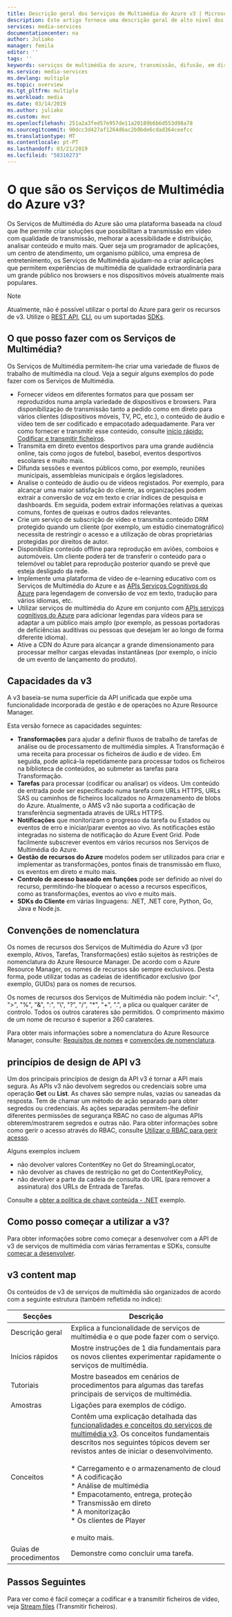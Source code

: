 ```yaml
---
title: Descrição geral dos Serviços de Multimédia do Azure v3 | Microsoft Docs
description: Este artigo fornece uma descrição geral de alto nível dos Serviços de Multimédia, além de ligações para artigos para obter mais detalhes.
services: media-services
documentationcenter: na
author: Juliako
manager: femila
editor: ''
tags: ''
keywords: serviços de multimédia do azure, transmissão, difusão, em direto, offline
ms.service: media-services
ms.devlang: multiple
ms.topic: overview
ms.tgt_pltfrm: multiple
ms.workload: media
ms.date: 03/14/2019
ms.author: juliako
ms.custom: mvc
ms.openlocfilehash: 251a2a3fed57e957de11a20189b6b6d553d98a78
ms.sourcegitcommit: 90dcc3d427af1264d6ac2b9bde6cdad364ceefcc
ms.translationtype: MT
ms.contentlocale: pt-PT
ms.lasthandoff: 03/21/2019
ms.locfileid: "58310273"
---
```

# <a name="what-is-azure-media-services-v3"></a>O que são os Serviços de Multimédia do Azure v3?

Os Serviços de Multimédia do Azure são uma plataforma baseada na cloud que lhe permite criar soluções que possibilitam a transmissão em vídeo com qualidade de transmissão, melhorar a acessibilidade e distribuição, analisar conteúdo e muito mais. Quer seja um programador de aplicações, um centro de atendimento, um organismo público, uma empresa de entretenimento, os Serviços de Multimédia ajudam-no a criar aplicações que permitem experiências de multimédia de qualidade extraordinária para um grande público nos browsers e nos dispositivos móveis atualmente mais populares. 

> [!NOTE]
> Atualmente, não é possível utilizar o portal do Azure para gerir os recursos de v3. Utilize o [REST API](https://aka.ms/ams-v3-rest-ref), [CLI](https://aka.ms/ams-v3-cli-ref), ou um suportadas [SDKs](developers-guide.md).

## <a name="what-can-i-do-with-media-services"></a>O que posso fazer com os Serviços de Multimédia?

Os Serviços de Multimédia permitem-lhe criar uma variedade de fluxos de trabalho de multimédia na cloud. Veja a seguir alguns exemplos do pode fazer com os Serviços de Multimédia.  

* Fornecer vídeos em diferentes formatos para que possam ser reproduzidos numa ampla variedade de dispositivos e browsers. Para disponibilização de transmissão tanto a pedido como em direto para vários clientes (dispositivos móveis, TV, PC, etc.), o conteúdo de áudio e vídeo tem de ser codificado e empacotado adequadamente. Para ver como fornecer e transmitir esse conteúdo, consulte [início rápido: Codificar e transmitir ficheiros](stream-files-dotnet-quickstart.md).
* Transmita em direto eventos desportivos para uma grande audiência online, tais como jogos de futebol, basebol, eventos desportivos escolares e muito mais. 
* Difunda sessões e eventos públicos como, por exemplo, reuniões municipais, assembleias municipais e órgãos legisladores.
* Analise o conteúdo de áudio ou de vídeos registados. Por exemplo, para alcançar uma maior satisfação do cliente, as organizações podem extrair a conversão de voz em texto e criar índices de pesquisa e dashboards. Em seguida, podem extrair informações relativas a queixas comuns, fontes de queixas e outros dados relevantes.
* Crie um serviço de subscrição de vídeo e transmita conteúdo DRM protegido quando um cliente (por exemplo, um estúdio cinematográfico) necessita de restringir o acesso e a utilização de obras proprietárias protegidas por direitos de autor.
* Disponibilize conteúdo offline para reprodução em aviões, comboios e automóveis. Um cliente poderá ter de transferir o conteúdo para o telemóvel ou tablet para reprodução posterior quando se prevê que esteja desligado da rede.
* Implemente uma plataforma de vídeo de e-learning educativo com os Serviços de Multimédia do Azure e as [APIs Serviços Cognitivos do Azure](https://docs.microsoft.com/azure/#pivot=products&panel=ai) para legendagem de conversão de voz em texto, tradução para vários idiomas, etc. 
* Utilizar serviços de multimédia do Azure em conjunto com [APIs serviços cognitivos do Azure](https://docs.microsoft.com/azure/#pivot=products&panel=ai) para adicionar legendas para vídeos para se adaptar a um público mais amplo (por exemplo, as pessoas portadoras de deficiências auditivas ou pessoas que desejam ler ao longo de forma diferente idioma).
* Ative a CDN do Azure para alcançar a grande dimensionamento para processar melhor cargas elevadas instantâneas (por exemplo, o início de um evento de lançamento do produto). 

## <a name="v3-capabilities"></a>Capacidades da v3

A v3 baseia-se numa superfície da API unificada que expõe uma funcionalidade incorporada de gestão e de operações no Azure Resource Manager. 

Esta versão fornece as capacidades seguintes:  

* **Transformações** para ajudar a definir fluxos de trabalho de tarefas de análise ou de processamento de multimédia simples. A Transformação é uma receita para processar os ficheiros de áudio e de vídeo. Em seguida, pode aplicá-la repetidamente para processar todos os ficheiros na biblioteca de conteúdos, ao submeter as tarefas para Transformação.
* **Tarefas** para processar (codificar ou analisar) os vídeos. Um conteúdo de entrada pode ser especificado numa tarefa com URLs HTTPS, URLs SAS ou caminhos de ficheiros localizados no Armazenamento de blobs do Azure. Atualmente, o AMS v3 não suporta a codificação de transferência segmentada através de URLs HTTPS.
* **Notificações** que monitorizam o progresso da tarefa ou Estados ou eventos de erro e iniciar/parar eventos ao vivo. As notificações estão integradas no sistema de notificação do Azure Event Grid. Pode facilmente subscrever eventos em vários recursos nos Serviços de Multimédia do Azure. 
* **Gestão de recursos do Azure** modelos podem ser utilizados para criar e implementar as transformações, pontos finais de transmissão em fluxo, os eventos em direto e muito mais.
* **Controlo de acesso baseado em funções** pode ser definido ao nível do recurso, permitindo-lhe bloquear o acesso a recursos específicos, como as transformações, eventos ao vivo e muito mais.
* **SDKs do Cliente** em várias linguagens: .NET, .NET core, Python, Go, Java e Node.js.

## <a name="naming-conventions"></a>Convenções de nomenclatura

Os nomes de recursos dos Serviços de Multimédia do Azure v3 (por exemplo, Ativos, Tarefas, Transformações) estão sujeitos às restrições de nomenclatura do Azure Resource Manager. De acordo com o Azure Resource Manager, os nomes de recursos são sempre exclusivos. Desta forma, pode utilizar todas as cadeias de identificador exclusivo (por exemplo, GUIDs) para os nomes de recursos. 

Os nomes de recursos dos Serviços de Multimédia não podem incluir: "<", ">", "%", "&", ":", "&#92;", "?", "/", "*", "+", ".", a plica ou qualquer caráter de controlo. Todos os outros carateres são permitidos. O comprimento máximo de um nome de recurso é superior a 260 carateres. 

Para obter mais informações sobre a nomenclatura do Azure Resource Manager, consulte: [Requisitos de nomes](https://github.com/Azure/azure-resource-manager-rpc/blob/master/v1.0/resource-api-reference.md#arguments-for-crud-on-resource) e [convenções de nomenclatura](https://docs.microsoft.com/azure/architecture/best-practices/naming-conventions).

## <a name="v3-api-design-principles"></a>princípios de design de API v3

Um dos principais princípios de design da API v3 é tornar a API mais segura. As APIs v3 não devolvem segredos ou credenciais sobre uma operação **Get** ou **List**. As chaves são sempre nulas, vazias ou saneadas da resposta. Tem de chamar um método de ação separado para obter segredos ou credenciais. As ações separadas permitem-lhe definir diferentes permissões de segurança RBAC no caso de algumas APIs obterem/mostrarem segredos e outras não. Para obter informações sobre como gerir o acesso através do RBAC, consulte [Utilizar o RBAC para gerir acesso](https://docs.microsoft.com/azure/role-based-access-control/role-assignments-rest).

Alguns exemplos incluem 

* não devolver valores ContentKey no Get do StreamingLocator, 
* não devolver as chaves de restrição no get do ContentKeyPolicy, 
* não devolver a parte da cadeia de consulta do URL (para remover a assinatura) dos URLs de Entrada de Tarefas.

Consulte a [obter a política de chave conteúda - .NET](get-content-key-policy-dotnet-howto.md) exemplo.

## <a name="how-can-i-get-started-with-v3"></a>Como posso começar a utilizar a v3?

Para obter informações sobre como começar a desenvolver com a API de v3 de serviços de multimédia com várias ferramentas e SDKs, consulte [começar a desenvolver](developers-guide.md).

## <a name="v3-content-map"></a>v3 content map

Os conteúdos de v3 de serviços de multimédia são organizados de acordo com a seguinte estrutura (também refletida no índice):

|Secções| Descrição|
|---|---|
| Descrição geral | Explica a funcionalidade de serviços de multimédia e o que pode fazer com o serviço.|
| Inícios rápidos | Mostre instruções de 1 dia fundamentais para os novos clientes experimentar rapidamente o serviços de multimédia.|
| Tutoriais | Mostre baseados em cenários de procedimentos para algumas das tarefas principais de serviços de multimédia.|
| Amostras | Ligações para exemplos de código. |
| Conceitos | Contêm uma explicação detalhada das [funcionalidades e conceitos do serviços de multimédia v3](concepts-overview.md). Os conceitos fundamentais descritos nos seguintes tópicos devem ser revistos antes de iniciar o desenvolvimento.<br/><br/>* Carregamento e o armazenamento de cloud<br/>* A codificação<br/>* Análise de multimédia<br/>* Empacotamento, entrega, proteção<br/>* Transmissão em direto<br/>* A monitorização<br/>* Os clientes de Player<br/><br/>e muito mais. |
| Guias de procedimentos | Demonstre como concluir uma tarefa.|

## <a name="next-steps"></a>Passos Seguintes

Para ver como é fácil começar a codificar e a transmitir ficheiros de vídeo, veja [Stream files](stream-files-dotnet-quickstart.md) (Transmitir ficheiros). 

